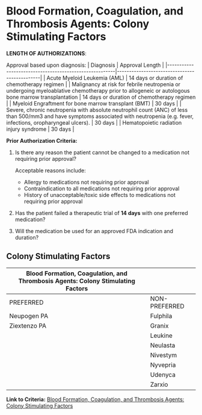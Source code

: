 # Blood Formation, Coagulation, and Thrombosis Agents: Colony Stimulating Factors

**LENGTH OF AUTHORIZATIONS**:

 Approval based upon diagnosis:
| Diagnosis                                              | Approval Length                              |
|--------------------------------------------------------|----------------------------------------------|
| Acute Myeloid Leukemia (AML)                           | 14 days or duration of chemotherapy regimen  |
| Malignancy at risk for febrile neutropenia or undergoing  myeloablative chemotherapy prior to allogeneic or autologous bone marrow transplantation                                          | 14 days or duration of chemotherapy regimen  |
| Myeloid Engraftment for bone marrow transplant (BMT)   | 30 days                                      |
| Severe, chronic neutropenia with absolute neutrophil count (ANC) of less than 500/mm3 and have symptoms associated with neutropenia (e.g. fever, infections, oropharyngeal ulcers).          | 30 days                                      |
| Hematopoietic radiation injury syndrome                | 30 days                                      |

**Prior Authorization Criteria:**

1. Is there any reason the patient cannot be changed to a medication not requiring prior approval?

    Acceptable reasons include:

    - Allergy to medications not requiring prior approval
    - Contraindication to all medications not requiring prior approval
    - History of unacceptable/toxic side effects to medications not requiring prior approval

2. Has the patient failed a therapeutic trial of **14 days** with one preferred medication?
3. Will the medication be used for an approved FDA indication and duration?

## Colony Stimulating Factors

| Blood Formation, Coagulation, and Thrombosis Agents: Colony Stimulating Factors  |                  |
|----------------------------------------------------------------------------------|------------------|
| PREFERRED                                                                        | NON-PREFERRED    |
| Neupogen PA                                                                      | Fulphila         |
| Ziextenzo PA                                                                     | Granix           |
|                                                                                  | Leukine          |
|                                                                                  | Neulasta         |
|                                                                                  | Nivestym         |
|                                                                                  | Nyvepria         |
|                                                                                  | Udenyca          |
|                                                                                  | Zarxio           |

**Link to Criteria:** [Blood Formation, Coagulation, and Thrombosis Agents: Colony Stimulating Factors](https://pharmacy.medicaid.ohio.gov/sites/default/files/20220415_UPDL_Criteria_FINAL_.pdf#page=10)
